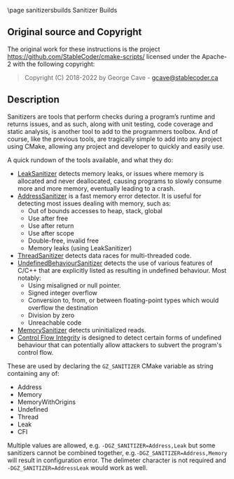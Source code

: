 \page sanitizersbuilds Sanitizer Builds

## Original source and Copyright

The original work for these instructions is the project https://github.com/StableCoder/cmake-scripts/ licensed under the Apache-2 with the following copyright:

> Copyright (C) 2018-2022 by George Cave - gcave@stablecoder.ca

## Description

Sanitizers are tools that perform checks during a program’s runtime and returns issues, and as such, along with unit testing, code coverage and static analysis, is another tool to add to the programmers toolbox. And of course, like the previous tools, are tragically simple to add into any project using CMake, allowing any project and developer to quickly and easily use.

A quick rundown of the tools available, and what they do:
- [LeakSanitizer](https://clang.llvm.org/docs/LeakSanitizer.html) detects memory leaks, or issues where memory is allocated and never deallocated, causing programs to slowly consume more and more memory, eventually leading to a crash.
- [AddressSanitizer](https://clang.llvm.org/docs/AddressSanitizer.html) is a fast memory error detector. It is useful for detecting most issues dealing with memory, such as:
    - Out of bounds accesses to heap, stack, global
    - Use after free
    - Use after return
    - Use after scope
    - Double-free, invalid free
    - Memory leaks (using LeakSanitizer)
- [ThreadSanitizer](https://clang.llvm.org/docs/ThreadSanitizer.html) detects data races for multi-threaded code.
- [UndefinedBehaviourSanitizer](https://clang.llvm.org/docs/UndefinedBehaviorSanitizer.html) detects the use of various features of C/C++ that are explicitly listed as resulting in undefined behaviour. Most notably:
    - Using misaligned or null pointer.
    - Signed integer overflow
    - Conversion to, from, or between floating-point types which would overflow the destination
    - Division by zero
    - Unreachable code
- [MemorySanitizer](https://clang.llvm.org/docs/MemorySanitizer.html) detects uninitialized reads.
- [Control Flow Integrity](https://clang.llvm.org/docs/ControlFlowIntegrity.html) is designed to detect certain forms of undefined behaviour that can potentially allow attackers to subvert the program's control flow.

These are used by declaring the `GZ_SANITIZER` CMake variable as string containing any of:
- Address
- Memory
- MemoryWithOrigins
- Undefined
- Thread
- Leak
- CFI

Multiple values are allowed, e.g. `-DGZ_SANITIZER=Address,Leak` but some sanitizers cannot be combined together, e.g.`-DGZ_SANITIZER=Address,Memory` will result in configuration error. The delimeter character is not required and `-DGZ_SANITIZER=AddressLeak` would work as well.
